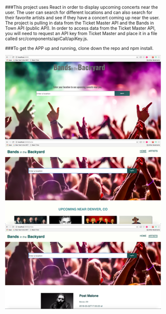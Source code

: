 ###This project uses React in order to display upcoming concerts near the user. The user can search for different locations and can also search for their favorite artists and see if they have a concert coming up near the user. The project is pulling in data from the Ticket Master API and the Bands in Town API (public API). In order to access data from the Ticket Master API, you will need to request an API key from Ticket Master and place it in a file called src/components/apiCall/apiKey.js.

###To get the APP up and running, clone down the repo and npm install.

![alt text](./img3.png)
![alt text](./img1.png)
![alt text](./img2.png)

